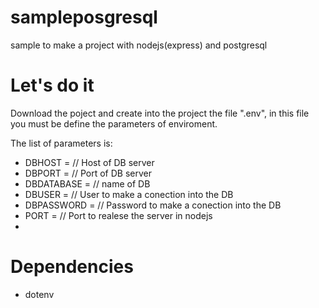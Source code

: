 # sampleposgresql
sample to make a project with nodejs(express) and postgresql

# Let's do it
Download the poject and create into the project the file ".env", in this file you must be define the parameters of enviroment.

The list of parameters is:
  - DBHOST = // Host of DB server
  - DBPORT = // Port of DB server
  - DBDATABASE = // name of DB
  - DBUSER =  // User to make a conection into the DB
  - DBPASSWORD = // Password to make a conection into the DB
  - PORT = // Port to realese the server in nodejs
  - 
# Dependencies 
  - dotenv